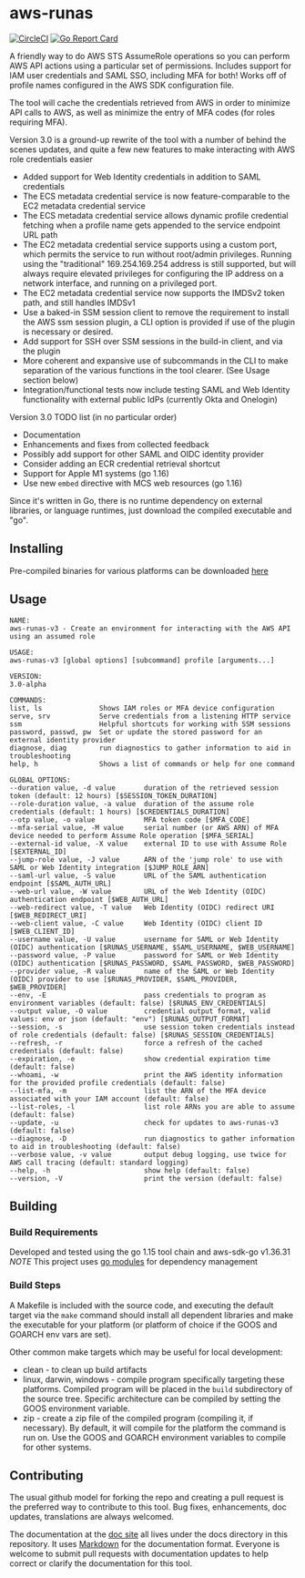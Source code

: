 # aws-runas

[![CircleCI](https://circleci.com/gh/mmmorris1975/aws-runas.svg?style=shield&circle-token=3b49323c5e6109720c3cf1d581b26cd36eb598ca)](https://circleci.com/gh/mmmorris1975/aws-runas)
[![Go Report Card](https://goreportcard.com/badge/github.com/mmmorris1975/aws-runas)](https://goreportcard.com/report/github.com/mmmorris1975/aws-runas)

A friendly way to do AWS STS AssumeRole operations so you can perform AWS API actions using a particular set of permissions.
Includes support for IAM user credentials and SAML SSO, including MFA for both!  Works off of profile names configured
in the AWS SDK configuration file.

The tool will cache the credentials retrieved from AWS in order to minimize API calls to AWS, as well as minimize the entry
of MFA codes (for roles requiring MFA).

Version 3.0 is a ground-up rewrite of the tool with a number of behind the scenes updates, and quite a few new features
to make interacting with AWS role credentials easier
  * Added support for Web Identity credentials in addition to SAML credentials
  * The ECS metadata credential service is now feature-comparable to the EC2 metadata credential service
  * The ECS metadata credential service allows dynamic profile credential fetching when a profile name gets appended
    to the service endpoint URL path
  * The EC2 metadata credential service supports using a custom port, which permits the service to run without
    root/admin privileges. Running using the "traditional" 169.254.169.254 address is still supported, but will always
    require elevated privileges for configuring the IP address on a network interface, and running on a privileged port.
  * The EC2 metadata credential service now supports the IMDSv2 token path, and still handles IMDSv1
  * Use a baked-in SSM session client to remove the requirement to install the AWS ssm session plugin, a CLI option
    is provided if use of the plugin is necessary or desired.
  * Add support for SSH over SSM sessions in the build-in client, and via the plugin
  * More coherent and expansive use of subcommands in the CLI to make separation of the various functions in the tool
    clearer. (See Usage section below)
  * Integration/functional tests now include testing SAML and Web Identity functionality with external public IdPs
    (currently Okta and Onelogin)

Version 3.0 TODO list (in no particular order)
  * Documentation
  * Enhancements and fixes from collected feedback
  * Possibly add support for other SAML and OIDC identity provider
  * Consider adding an ECR credential retrieval shortcut
  * Support for Apple M1 systems (go 1.16)
  * Use new `embed` directive with MCS web resources (go 1.16)

Since it's written in Go, there is no runtime dependency on external libraries, or language runtimes, just download the
compiled executable and "go".

## Installing

Pre-compiled binaries for various platforms can be downloaded [here](https://github.com/mmmorris1975/aws-runas/releases/latest)

## Usage
    NAME:
    aws-runas-v3 - Create an environment for interacting with the AWS API using an assumed role
    
    USAGE:
    aws-runas-v3 [global options] [subcommand] profile [arguments...]
    
    VERSION:
    3.0-alpha
    
    COMMANDS:
    list, ls              Shows IAM roles or MFA device configuration
    serve, srv            Serve credentials from a listening HTTP service
    ssm                   Helpful shortcuts for working with SSM sessions
    password, passwd, pw  Set or update the stored password for an external identity provider
    diagnose, diag        run diagnostics to gather information to aid in troubleshooting
    help, h               Shows a list of commands or help for one command
    
    GLOBAL OPTIONS:
    --duration value, -d value       duration of the retrieved session token (default: 12 hours) [$SESSION_TOKEN_DURATION]
    --role-duration value, -a value  duration of the assume role credentials (default: 1 hours) [$CREDENTIALS_DURATION]
    --otp value, -o value            MFA token code [$MFA_CODE]
    --mfa-serial value, -M value     serial number (or AWS ARN) of MFA device needed to perform Assume Role operation [$MFA_SERIAL]
    --external-id value, -X value    external ID to use with Assume Role [$EXTERNAL_ID]
    --jump-role value, -J value      ARN of the 'jump role' to use with SAML or Web Identity integration [$JUMP_ROLE_ARN]
    --saml-url value, -S value       URL of the SAML authentication endpoint [$SAML_AUTH_URL]
    --web-url value, -W value        URL of the Web Identity (OIDC) authentication endpoint [$WEB_AUTH_URL]
    --web-redirect value, -T value   Web Identity (OIDC) redirect URI [$WEB_REDIRECT_URI]
    --web-client value, -C value     Web Identity (OIDC) client ID [$WEB_CLIENT_ID]
    --username value, -U value       username for SAML or Web Identity (OIDC) authentication [$RUNAS_USERNAME, $SAML_USERNAME, $WEB_USERNAME]
    --password value, -P value       password for SAML or Web Identity (OIDC) authentication [$RUNAS_PASSWORD, $SAML_PASSWORD, $WEB_PASSWORD]
    --provider value, -R value       name of the SAML or Web Identity (OIDC) provider to use [$RUNAS_PROVIDER, $SAML_PROVIDER, $WEB_PROVIDER]
    --env, -E                        pass credentials to program as environment variables (default: false) [$RUNAS_ENV_CREDENTIALS]
    --output value, -O value         credential output format, valid values: env or json (default: "env") [$RUNAS_OUTPUT_FORMAT]
    --session, -s                    use session token credentials instead of role credentials (default: false) [$RUNAS_SESSION_CREDENTIALS]
    --refresh, -r                    force a refresh of the cached credentials (default: false)
    --expiration, -e                 show credential expiration time (default: false)
    --whoami, -w                     print the AWS identity information for the provided profile credentials (default: false)
    --list-mfa, -m                   list the ARN of the MFA device associated with your IAM account (default: false)
    --list-roles, -l                 list role ARNs you are able to assume (default: false)
    --update, -u                     check for updates to aws-runas-v3 (default: false)
    --diagnose, -D                   run diagnostics to gather information to aid in troubleshooting (default: false)
    --verbose value, -v value        output debug logging, use twice for AWS call tracing (default: standard logging)
    --help, -h                       show help (default: false)
    --version, -V                    print the version (default: false)

## Building

### Build Requirements

Developed and tested using the go 1.15 tool chain and aws-sdk-go v1.36.31  
*NOTE* This project uses [go modules](https://github.com/golang/go/wiki/Modules) for dependency management

### Build Steps

A Makefile is included with the source code, and executing the default target via the `make` command should install all dependent
libraries and make the executable for your platform (or platform of choice if the GOOS and GOARCH env vars are set).

Other common make targets which may be useful for local development:
  - clean - to clean up build artifacts
  - linux, darwin, windows - compile program specifically targeting these platforms. Compiled program will be placed
    in the `build` subdirectory of the source tree. Specific architecture can be compiled by setting the GOOS environment variable.
  - zip - create a zip file of the compiled program (compiling it, if necessary). By default, it will compile for the
    platform the command is run on.  Use the GOOS and GOARCH environment variables to compile for other systems.

## Contributing

The usual github model for forking the repo and creating a pull request is the preferred way to
contribute to this tool.  Bug fixes, enhancements, doc updates, translations are always welcomed.

The documentation at the [doc site](https://mmmorris1975.github.io/aws-runas/) all lives under the docs directory in
this repository. It uses [Markdown](https://guides.github.com/features/mastering-markdown/) for the documentation format.
Everyone is welcome to submit pull requests with documentation updates to help correct or clarify the documentation for
this tool.

